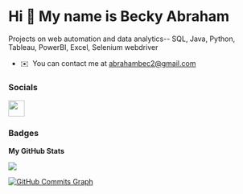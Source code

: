 Hi 👋 My name is Becky Abraham
==============================

Projects on web automation and data analytics-- SQL, Java, Python, Tableau, PowerBI, Excel, Selenium webdriver

* ✉️  You can contact me at [abrahambec2@gmail.com](mailto:abrahambec2@gmail.com)


### Socials

<p align="left"> <a href="https://www.github.com/abrabec2" target="_blank" rel="noreferrer"> <picture> <source media="(prefers-color-scheme: dark)" srcset="https://raw.githubusercontent.com/danielcranney/readme-generator/main/public/icons/socials/github-dark.svg" /> <source media="(prefers-color-scheme: light)" srcset="https://raw.githubusercontent.com/danielcranney/readme-generator/main/public/icons/socials/github.svg" /> <img src="https://raw.githubusercontent.com/danielcranney/readme-generator/main/public/icons/socials/github.svg" width="32" height="32" /> </picture> </a></p>

### Badges

<b>My GitHub Stats</b>

<a href="http://www.github.com/abrabec2"><img src="https://github-readme-streak-stats.herokuapp.com/?user=abrabec2&stroke=ffffff&background=1c1917&ring=0891b2&fire=0891b2&currStreakNum=ffffff&currStreakLabel=0891b2&sideNums=ffffff&sideLabels=ffffff&dates=ffffff&hide_border=true" /></a>

<a href="http://www.github.com/abrabec2"><img src="https://github-readme-activity-graph.cyclic.app/graph?username=abrabec2&bg_color=1c1917&color=ffffff&line=0891b2&point=ffffff&area_color=1c1917&area=true&hide_border=true&custom_title=GitHub%20Commits%20Graph" alt="GitHub Commits Graph" /></a>
